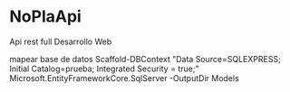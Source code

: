 # NoPlaApi
Api rest full Desarrollo Web

mapear base de datos
Scaffold-DBContext "Data Source=SQLEXPRESS; Initial Catalog=prueba; Integrated Security = true;" Microsoft.EntityFrameworkCore.SqlServer -OutputDir Models


